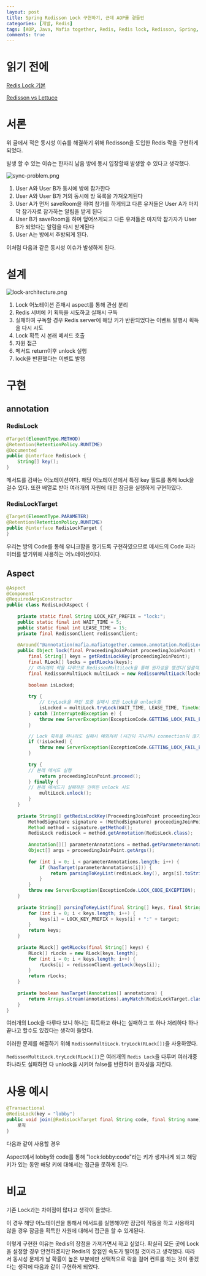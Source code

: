 ```yaml
---
layout: post
title: Spring Redisson Lock 구현하기, 근데 AOP를 곁들인 
categories: [개발, Redis]
tags: [AOP, Java, Mafia together, Redis, Redis lock, Redisson, Spring, 동시성]
comments: true
---
```


# 읽기 전에
[Redis Lock 기본](../redis-lock)

[Redisson vs Lettuce](../java-redis-lock)

# 서론
위 글에서 적은 동시성 이슈를 해결하기 위해 Redisson을 도입한 Redis 락을 구현하게 되었다.

발생 할 수 있는 이슈는 한자리 남음 방에 동시 입장할때 발생할 수 있다고 생각했다.

![sync-problem.png](../assets/img/post/2024-10-21/sync-problem.png)

1. User A와 User B가 동시에 방에 참가한다
2. User A와 User B가 거의 동시에 방 목록을 가져오게된다
3. User A가 먼저 saveRoom을 하여 참가를 하게되고 다른 유저들은 User A가 마지막 참가자로 참가하는 알림을 받게 된다
4. User B가 saveRoom을 하며 덮어쓰게되고 다른 유저들은 마지막 참가자가 User B가 되었다는 알림을 다시 받게된다
5. User A는 방에서 추방되게 된다.

이처럼 다음과 같은 동시성 이슈가 발생하게 된다.
# 설계

![lock-architecture.png](../assets/img/post/2024-10-21/lock-architecture.png)

1. Lock 어노테이션 존재시 aspect를 통해 관심 분리
2. Redis 서버에 키 획득을 시도하고 실패시 구독
3. 실패하여 구독할 경우 Redis server에 해당 키가 반환되었다는 이벤트 발행시 획득을 다시 시도
4. Lock 획득 시 본래 메서드 호출
5. 자원 접근
6. 메서드 return이후 unlock 실행
7. lock을 반환했다는 이벤트 발행

# 구현
## annotation
### RedisLock
```java
@Target(ElementType.METHOD)  
@Retention(RetentionPolicy.RUNTIME)  
@Documented  
public @interface RedisLock {  
	String[] key();  
}
```

메서드를 감싸는 어노테이션이다. 해당 어노테이션에서 특정 key 필드를 통해 lock을 걸수 있다. 또한 배열로 받아 여러개의 자원에 대한 잠금을 실행하게 구현하였다.

### RedisLockTarget
```java
@Target(ElementType.PARAMETER)  
@Retention(RetentionPolicy.RUNTIME)  
public @interface RedisLockTarget {  
}
```

우리는 방의 Code를 통해 유니크함을 챙기도록 구현하였으므로 메서드의 Code 파라미터를 받기위해 사용하는 어노테이션이다.

## Aspect
```java
@Aspect  
@Component  
@RequiredArgsConstructor  
public class RedisLockAspect {  
  
    private static final String LOCK_KEY_PREFIX = "lock:";  
    public static final int WAIT_TIME = 5;  
    public static final int LEASE_TIME = 15;  
    private final RedissonClient redissonClient;  
  
    @Around("@annotation(mafia.mafiatogether.common.annotation.RedisLock)")  
    public Object lock(final ProceedingJoinPoint proceedingJoinPoint) throws Throwable {  
        final String[] keys = getRedisLockKey(proceedingJoinPoint);  
        final RLock[] locks = getRLocks(keys);  
        // 여러개의 락을 다루므로 RedissonMultiLock을 통해 원자성을 챙겼다(일괄적으로 처리한다)
        final RedissonMultiLock multiLock = new RedissonMultiLock(locks);  
  
        boolean isLocked;  
  
        try {  
		    // tryLock을 하던 도중 실패시 모든 Lock을 unlock함
            isLocked = multiLock.tryLock(WAIT_TIME, LEASE_TIME, TimeUnit.SECONDS);  
        } catch (InterruptedException e) {  
            throw new ServerException(ExceptionCode.GETTING_LOCK_FAIL_EXCEPTION);  
        }  

		// Lock 획득을 하나라도 실패시 예외처리 (시간이 지나거나 connection이 끊기거나)
        if (!isLocked) {  
            throw new ServerException(ExceptionCode.GETTING_LOCK_FAIL_EXCEPTION);  
        }  
  
        try {  
        // 본래 메서드 실행
            return proceedingJoinPoint.proceed();  
        } finally {  
        // 본래 메서드가 실패하든 안하든 unlock 시도
            multiLock.unlock();  
        }  
    }  
  
    private String[] getRedisLockKey(ProceedingJoinPoint proceedingJoinPoint) {  
        MethodSignature signature = (MethodSignature) proceedingJoinPoint.getSignature();  
        Method method = signature.getMethod();  
        RedisLock redisLock = method.getAnnotation(RedisLock.class);  
  
        Annotation[][] parameterAnnotations = method.getParameterAnnotations();  
        Object[] args = proceedingJoinPoint.getArgs();  
  
        for (int i = 0; i < parameterAnnotations.length; i++) {  
            if (hasTarget(parameterAnnotations[i])) {  
                return parsingToKeyList(redisLock.key(), args[i].toString());  
            }  
        }  
        throw new ServerException(ExceptionCode.LOCK_CODE_EXCEPTION);  
    }  
  
    private String[] parsingToKeyList(final String[] keys, final String target) {  
        for (int i = 0; i < keys.length; i++) {  
            keys[i] = LOCK_KEY_PREFIX + keys[i] + ":" + target;  
        }  
        return keys;  
    }  
  
    private RLock[] getRLocks(final String[] keys) {  
        RLock[] rLocks = new RLock[keys.length];  
        for (int i = 0; i < keys.length; i++) {  
            rLocks[i] = redissonClient.getLock(keys[i]);  
        }  
        return rLocks;  
    }  
  
    private boolean hasTarget(Annotation[] annotations) {  
        return Arrays.stream(annotations).anyMatch(RedisLockTarget.class::isInstance);  
    }  
}
```

여러개의 Lock을 다루다 보니 하나는 획득하고 하나는 실패하고 또 하나 처리하다 하나 끝나고 할수도 있겠다는 생각이 들었다.

이러한 문제를 해결하기 위해 `RedissonMultiLock.tryLock(RLock[])`을 사용하였다.

`RedissonMultiLock.tryLock(RLock[])`은 여러개의 `Redis Lock`을 다루며 여러개중 하나라도 실패하면 다 unlock을 시키며 false를 반환하며 원자성을 지킨다.

# 사용 예시
```java
@Transactional  
@RedisLock(key = "lobby")  
public void join(@RedisLockTarget final String code, final String name) {  
	로직
}
```

다음과 같이 사용할 경우

Aspect에서 lobby와 code를 통해 "lock:lobby:code"라는 키가 생겨나게 되고 해당 키가 있는 동안 해당 키에 대해서는 접근을 못하게 된다.
# 비교

기존 Lock과는 차이점이 많다고 생각이 들었다.

이 경우 해당 어노테이션을 통해서 메서드를 실행해야만 잠금이 작동을 하고 사용하지 않을 경우 잠금을 획득한 자원에 대해서 접근을 할 수 있게된다.

이렇게 구현한 이유는 Redis의 장점을 가져가면서 하고 싶었다. 확실히 모든 곳에 Lock을 설정할 경우 안전하겠지만 Redis의 장점인 속도가 떨어질 것이라고 생각했다. 따라서 동시성 문제가 날 확률이 높은 부분에만 선택적으로 락을 걸어 컨트롤 하는 것이 좋겠다는 생각에 다음과 같이 구현하게 되었다.
